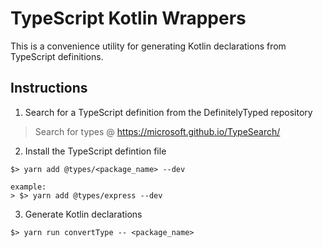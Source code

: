# TypeScript Kotlin Wrappers

This is a convenience utility for generating Kotlin declarations from TypeScript definitions.

## Instructions 

1. Search for a TypeScript definition from the DefinitelyTyped repository

> Search for types @ https://microsoft.github.io/TypeSearch/

2. Install the TypeScript defintion file

```shell
$> yarn add @types/<package_name> --dev

example:
> $> yarn add @types/express --dev
```

3. Generate Kotlin declarations

```shell
$> yarn run convertType -- <package_name>
```
